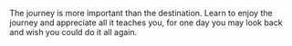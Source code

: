 The journey is more important than the destination.  Learn to enjoy the journey and appreciate all it teaches you, for one day you may look back and wish you could do it all again.
